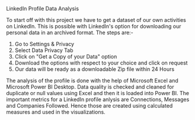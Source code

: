LinkedIn Profile Data Analysis

To start off with this project we have to get a dataset of our own activities on LinkedIn. This is possible with LinkedIn's option for downloading our personal data in an 
archived format. The steps are:-

1. Go to Settings & Privacy
2. Select Data Privacy Tab
3. Click on "Get a Copy of your Data" option
4. Download the options with respect to your choice and click on request
5. Our data will be ready as a downloadable Zip file within 24 Hours

The analysis of the profile is done with the help of Microsoft Excel and Microsoft Power BI Desktop. Data quality is checked and cleaned for duplicate or null values using 
Excel and then it is loaded into Power BI. The important metrics for a LinkedIn profile anlysis are Connections, Messages and Companies Followed. Hence those are created 
using calculated measures and used in the visualizations.
